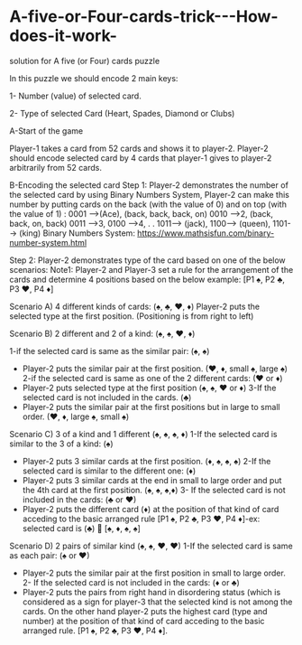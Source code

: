 # A-five-or-Four-cards-trick---How-does-it-work-
solution for A five (or Four) cards puzzle 

In this puzzle we should encode 2 main keys:

 1- Number (value) of selected card.
 
 2- Type of selected Card (Heart, Spades, Diamond or Clubs)

A-Start of the game

Player-1 takes a card from 52 cards and shows it to player-2. Player-2 should encode selected card by 4 cards that player-1 gives to player-2 arbitrarily from 52 cards.

B-Encoding the selected card 
Step 1: Player-2 demonstrates the number of the selected card by using Binary Numbers System, Player-2 can make this number by putting cards on the back (with the value of 0) and on top (with the value of 1)  :
 0001 -->(Ace), (back, back, back, on)
 0010 -->2, (back, back, on, back)
 0011 -->3,
 0100 -->4,
.
.
1011--> (jack),
1100--> (queen),
1101--> (king)
Binary Numbers System: https://www.mathsisfun.com/binary-number-system.html

Step 2: Player-2 demonstrates type of the card based on one of the below scenarios:
Note1: Player-2 and Player-3 set a rule for the arrangement of the cards and determine 4 positions based on the below example:
[P1 ♠, P2 ♣, P3 ♥, P4 ♦]

Scenario A) 4 different kinds of cards: (♠, ♣, ♥, ♦)
Player-2 puts the selected type at the first position. (Positioning is from right to left)

Scenario B) 2 different and 2 of a kind: (♠, ♠, ♥, ♦)

1-if the selected card is same as the similar pair: (♠, ♠)
- Player-2 puts the similar pair at the first position. (♥, ♦, small ♠, large ♠)
2-if the selected card is same as one of the 2 different cards: (♥ or ♦)
- Player-2 puts selected type at the first position (♠, ♠, ♥ or ♦)
3-If the selected card is not included in the cards. (♣)
- Player-2 puts the similar pair at the first positions but in large to small order. (♥, ♦, large ♠, small ♠)

Scenario C) 3 of a kind and 1 different (♠, ♠, ♠, ♦)
1-If the selected card is similar to the 3 of a kind: (♠)
- Player-2 puts 3 similar cards at the first position. (♦, ♠, ♠, ♠)
2-If the selected card is similar to the different one: (♦)
- Player-2 puts 3 similar cards at the end in small to large order and put the 4th card at the first position. (♠, ♠, ♠,♦)
3- If the selected card is not included in the cards: (♣ or ♥)
- Player-2 puts the different card (♦) at the position of that kind of card acceding to the basic arranged rule [P1 ♠, P2 ♣, P3 ♥, P4 ♦]-ex: selected card is (♣)  [♠, ♦, ♠, ♠]

Scenario D) 2 pairs of similar kind (♠, ♠, ♥, ♥)
1-If the selected card is same as each pair: (♠ or ♥)
- Player-2 puts the similar pair at the first position in small to large order.
2- If the selected card is not included in the cards: (♦ or ♣)
- Player-2 puts the pairs from right hand in disordering status (which is considered as a sign for player-3 that the selected kind is not among the cards. On the other hand player-2 puts the highest card (type and number) at the position of that kind of card acceding to the basic arranged rule. 
[P1 ♠, P2 ♣, P3 ♥, P4 ♦].

